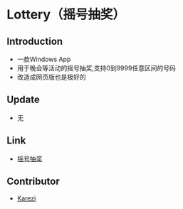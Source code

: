 Lottery（摇号抽奖）
=======

## Introduction

- 一款Windows App
- 用于晚会等活动的摇号抽奖,支持0到9999任意区间的号码
- 改造成网页版也是极好的

## Update

* 无

## Link
* [摇号抽奖](http://apps.microsoft.com/windows/zh-cn/app/4885bb04-6147-4b05-8bd5-cb76c12876ac)

## Contributor
* [Karezi](http://karez1.com/)
